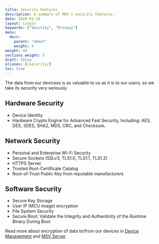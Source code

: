 ```yaml
---
title: Security Features
description: A summary of M0V's security features.
date: 2020-01-16
layout: single
keywords: ["Security", "Privacy"]
menu:
  docs:
    parent: "about"
    weight: 4
weight: 40
sections_weight: 5
draft: false
aliases: [/security/]
toc: true
---
```


The data from our devicess is as valuable to us as it is to our users, so we take its security very seriously.  

##  Hardware Security

* Device Identity
* Hardware Crypto Engine for Advanced Fast Security, Including: AES, DES, 3DES, SHA2, MD5, CRC, and Checksum.

## Network Security

* Personal and Enterprise Wi-Fi Security 
* Secure Sockets (SSLv3, TLS1.0, TLS1.1, TLS1.2)
* HTTPS Server 
* Trusted Root-Certificate Catalog
* Root-of-Trust Public Key from reputable manufacturers

## Software Security

* Secure Key Storage 
* User IP (MCU image) encryption
* File System Security 
* Secure Boot: Validate the Integrity and Authenticity of the Runtime Binary During Boot


Read more about encryption of data to/from our devices in [Device Management](/device-management) and [M0V Server](/m0v-server)
